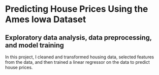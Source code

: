 # Predicting House Prices Using the Ames Iowa Dataset

## Exploratory data analysis, data preprocessing, and model training

In this project, I cleaned and transformed housing data, selected features from the data, and then trained a linear regressor on the data to predict house prices.
